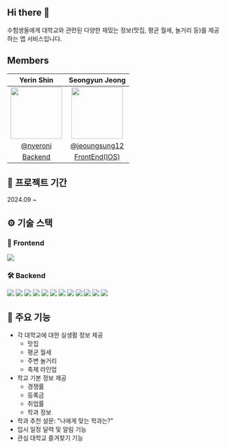 ## Hi there 👋

수험생들에게 대학교와 관련된 다양한 재밌는 정보(맛집, 평균 월세, 놀거리 등)를 제공하는 앱 서비스입니다.

## Members
|Yerin Shin|Seongyun Jeong|
|:---:|:---:|
|<img src="https://avatars.githubusercontent.com/u/91180366?v=4" width="120">|<img src="https://avatars.githubusercontent.com/u/50621327?v=4" width="120">|
|[@nyeroni](https://github.com/nyeroni)|[@jeoungsung12](https://github.com/jeoungsung12)|
|[Backend]()|[FrontEnd(IOS)](https://github.com/UnivApp/iOS)|

## 📅 프로젝트 기간
2024.09 ~

## ⚙️ 기술 스택

### 🎨 Frontend  
<p align="left">
  <img src="https://img.shields.io/badge/Swift-FA7343?style=for-the-badge&logo=swift&logoColor=white">
</p>

### 🛠 Backend  
<p align="left">
  <img src="https://img.shields.io/badge/Java-007396?style=for-the-badge&logo=java&logoColor=white">
  <img src="https://img.shields.io/badge/Spring-6DB33F?style=for-the-badge&logo=spring&logoColor=white">
  <img src="https://img.shields.io/badge/Spring%20Boot-6DB33F?style=for-the-badge&logo=springboot&logoColor=white">
  <img src="https://img.shields.io/badge/Spring%20Security-6DB33F?style=for-the-badge&logo=springsecurity&logoColor=white">
  <img src="https://img.shields.io/badge/Spring%20Data%20JPA-6DB33F?style=for-the-badge&logo=spring&logoColor=white">
  <img src="https://img.shields.io/badge/JSON%20Web%20Tokens-6DB33F?style=for-the-badge&logo=jsonwebtokens&logoColor=white">
  <img src="https://img.shields.io/badge/Redis-DC382D?style=for-the-badge&logo=redis&logoColor=white">
  <img src="https://img.shields.io/badge/MySQL-4479A1?style=for-the-badge&logo=mysql&logoColor=white">
  <img src="https://img.shields.io/badge/Gradle-02303A?style=for-the-badge&logo=gradle&logoColor=white">
  <img src="https://img.shields.io/badge/AWS-232F3E?style=for-the-badge&logo=amazonaws&logoColor=white">
  <img src="https://img.shields.io/badge/Amazon%20EC2-FF9900?style=for-the-badge&logo=amazonec2&logoColor=white">
  <img src="https://img.shields.io/badge/Amazon%20S3-569A31?style=for-the-badge&logo=amazons3&logoColor=white">
</p>

## 🌟 주요 기능
- 각 대학교에 대한 실생활 정보 제공
  - 맛집
  - 평균 월세
  - 주변 놀거리
  - 축제 라인업
- 학교 기본 정보 제공
  - 경쟁률
  - 등록금
  - 취업률
  - 학과 정보
- 학과 추천 설문: "나에게 맞는 학과는?"
- 입시 일정 달력 및 알림 기능
- 관심 대학교 즐겨찾기 기능

